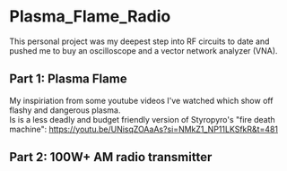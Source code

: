 # Plasma_Flame_Radio

This personal project was my deepest step into RF circuits to date and pushed me to buy an oscilloscope and a vector network analyzer (VNA).

## Part 1: Plasma Flame
My inspiriation from some youtube videos I've watched which show off flashy and dangerous plasma.  
Is is a less deadly and budget friendly version of Styropyro's "fire death machine": https://youtu.be/UNisqZOAaAs?si=NMkZ1_NP11LKSfkR&t=481  

## Part 2: 100W+ AM radio transmitter


